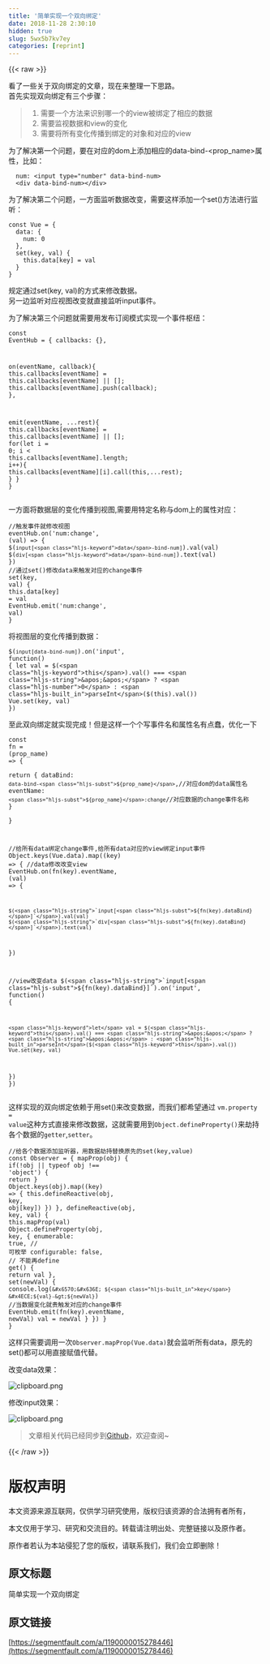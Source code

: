 ```yaml
---
title: '简单实现一个双向绑定' 
date: 2018-11-28 2:30:10
hidden: true
slug: 5wx5b7kv7ey
categories: [reprint]
---
```


{{< raw >}}
<p>&#x770B;&#x4E86;&#x4E00;&#x4E9B;&#x5173;&#x4E8E;&#x53CC;&#x5411;&#x7ED1;&#x5B9A;&#x7684;&#x6587;&#x7AE0;&#xFF0C;&#x73B0;&#x5728;&#x6765;&#x6574;&#x7406;&#x4E00;&#x4E0B;&#x601D;&#x8DEF;&#x3002;<br>&#x9996;&#x5148;&#x5B9E;&#x73B0;&#x53CC;&#x5411;&#x7ED1;&#x5B9A;&#x6709;&#x4E09;&#x4E2A;&#x6B65;&#x9AA4;&#xFF1A;</p><blockquote><ol><li>&#x9700;&#x8981;&#x4E00;&#x4E2A;&#x65B9;&#x6CD5;&#x6765;&#x8BC6;&#x522B;&#x54EA;&#x4E00;&#x4E2A;&#x7684;view&#x88AB;&#x7ED1;&#x5B9A;&#x4E86;&#x76F8;&#x5E94;&#x7684;&#x6570;&#x636E;</li><li>&#x9700;&#x8981;&#x76D1;&#x89C6;&#x6570;&#x636E;&#x548C;view&#x7684;&#x53D8;&#x5316;</li><li>&#x9700;&#x8981;&#x5C06;&#x6240;&#x6709;&#x53D8;&#x5316;&#x4F20;&#x64AD;&#x5230;&#x7ED1;&#x5B9A;&#x7684;&#x5BF9;&#x8C61;&#x548C;&#x5BF9;&#x5E94;&#x7684;view</li></ol></blockquote><p>&#x4E3A;&#x4E86;&#x89E3;&#x51B3;&#x7B2C;&#x4E00;&#x4E2A;&#x95EE;&#x9898;&#xFF0C;&#x8981;&#x5728;&#x5BF9;&#x5E94;&#x7684;dom&#x4E0A;&#x6DFB;&#x52A0;&#x76F8;&#x5E94;&#x7684;data-bind-&lt;prop_name&gt;&#x5C5E;&#x6027;&#xFF0C;&#x6BD4;&#x5982;&#xFF1A;</p><div class="widget-codetool" style="display:none"><div class="widget-codetool--inner"><span class="selectCode code-tool" data-toggle="tooltip" data-placement="top" title="" data-original-title="&#x5168;&#x9009;"></span> <span type="button" class="copyCode code-tool" data-toggle="tooltip" data-placement="top" data-clipboard-text="  num: &lt;input type=&quot;number&quot; data-bind-num&gt;
  &lt;div data-bind-num&gt;&lt;/div&gt;" title="" data-original-title="&#x590D;&#x5236;"></span> <span type="button" class="saveToNote code-tool" data-toggle="tooltip" data-placement="top" title="" data-original-title="&#x653E;&#x8FDB;&#x7B14;&#x8BB0;"></span></div></div><pre class="hljs livecodeserver"><code>  <span class="hljs-built_in">num</span>: &lt;input type=<span class="hljs-string">&quot;number&quot;</span> data-bind-<span class="hljs-built_in">num</span>&gt;
  &lt;<span class="hljs-keyword">div</span> data-bind-<span class="hljs-built_in">num</span>&gt;&lt;/<span class="hljs-keyword">div</span>&gt;</code></pre><p>&#x4E3A;&#x4E86;&#x89E3;&#x51B3;&#x7B2C;&#x4E8C;&#x4E2A;&#x95EE;&#x9898;&#xFF0C;&#x4E00;&#x65B9;&#x9762;&#x76D1;&#x542C;&#x6570;&#x636E;&#x6539;&#x53D8;&#xFF0C;&#x9700;&#x8981;&#x8FD9;&#x6837;&#x6DFB;&#x52A0;&#x4E00;&#x4E2A;set()&#x65B9;&#x6CD5;&#x8FDB;&#x884C;&#x76D1;&#x542C;&#xFF1A;</p><div class="widget-codetool" style="display:none"><div class="widget-codetool--inner"><span class="selectCode code-tool" data-toggle="tooltip" data-placement="top" title="" data-original-title="&#x5168;&#x9009;"></span> <span type="button" class="copyCode code-tool" data-toggle="tooltip" data-placement="top" data-clipboard-text="const Vue = {
  data: {
    num: 0
  },
  set(key, val) {
    this.data[key] = val
  }
}
" title="" data-original-title="&#x590D;&#x5236;"></span> <span type="button" class="saveToNote code-tool" data-toggle="tooltip" data-placement="top" title="" data-original-title="&#x653E;&#x8FDB;&#x7B14;&#x8BB0;"></span></div></div><pre class="hljs kotlin"><code>const Vue = {
  <span class="hljs-keyword">data</span>: {
    num: <span class="hljs-number">0</span>
  },
  <span class="hljs-keyword">set</span>(key, <span class="hljs-keyword">val</span>) {
    <span class="hljs-keyword">this</span>.<span class="hljs-keyword">data</span>[key] = <span class="hljs-keyword">val</span>
  }
}
</code></pre><p>&#x89C4;&#x5B9A;&#x901A;&#x8FC7;set(key, val)&#x7684;&#x65B9;&#x5F0F;&#x6765;&#x4FEE;&#x6539;&#x6570;&#x636E;&#x3002;<br>&#x53E6;&#x4E00;&#x8FB9;&#x76D1;&#x542C;&#x5BF9;&#x5E94;&#x89C6;&#x56FE;&#x6539;&#x53D8;&#x5C31;&#x76F4;&#x63A5;&#x76D1;&#x542C;input&#x4E8B;&#x4EF6;&#x3002;</p><p>&#x4E3A;&#x4E86;&#x89E3;&#x51B3;&#x7B2C;&#x4E09;&#x4E2A;&#x95EE;&#x9898;&#x5C31;&#x9700;&#x8981;&#x7528;&#x53D1;&#x5E03;&#x8BA2;&#x9605;&#x6A21;&#x5F0F;&#x5B9E;&#x73B0;&#x4E00;&#x4E2A;&#x4E8B;&#x4EF6;&#x67A2;&#x7EBD;&#xFF1A;</p><div class="widget-codetool" style="display:none"><div class="widget-codetool--inner"><span class="selectCode code-tool" data-toggle="tooltip" data-placement="top" title="" data-original-title="&#x5168;&#x9009;"></span> <span type="button" class="copyCode code-tool" data-toggle="tooltip" data-placement="top" data-clipboard-text="const EventHub = {
  callbacks: {},

  on(eventName, callback){
    this.callbacks[eventName] = this.callbacks[eventName] || [];
    this.callbacks[eventName].push(callback);
  },

  emit(eventName, ...rest){
    this.callbacks[eventName] = this.callbacks[eventName] || [];
    for(let i = 0; i &lt; this.callbacks[eventName].length; i++){
      this.callbacks[eventName][i].call(this,...rest);
    }
  }
}" title="" data-original-title="&#x590D;&#x5236;"></span> <span type="button" class="saveToNote code-tool" data-toggle="tooltip" data-placement="top" title="" data-original-title="&#x653E;&#x8FDB;&#x7B14;&#x8BB0;"></span></div></div><pre class="hljs kotlin"><code>const EventHub = {
  callbacks: {},

  on(eventName, callback){
    <span class="hljs-keyword">this</span>.callbacks[eventName] = <span class="hljs-keyword">this</span>.callbacks[eventName] || [];
    <span class="hljs-keyword">this</span>.callbacks[eventName].push(callback);
  },

  emit(eventName, ...rest){
    <span class="hljs-keyword">this</span>.callbacks[eventName] = <span class="hljs-keyword">this</span>.callbacks[eventName] || [];
    <span class="hljs-keyword">for</span>(let i = <span class="hljs-number">0</span>; i &lt; <span class="hljs-keyword">this</span>.callbacks[eventName].length; i++){
      <span class="hljs-keyword">this</span>.callbacks[eventName][i].call(<span class="hljs-keyword">this</span>,...rest);
    }
  }
}</code></pre><p>&#x4E00;&#x65B9;&#x9762;&#x5C06;&#x6570;&#x636E;&#x5C42;&#x7684;&#x53D8;&#x5316;&#x4F20;&#x64AD;&#x5230;&#x89C6;&#x56FE;,&#x9700;&#x8981;&#x7528;&#x7279;&#x5B9A;&#x540D;&#x79F0;&#x4E0E;dom&#x4E0A;&#x7684;&#x5C5E;&#x6027;&#x5BF9;&#x5E94;&#xFF1A;</p><div class="widget-codetool" style="display:none"><div class="widget-codetool--inner"><span class="selectCode code-tool" data-toggle="tooltip" data-placement="top" title="" data-original-title="&#x5168;&#x9009;"></span> <span type="button" class="copyCode code-tool" data-toggle="tooltip" data-placement="top" data-clipboard-text="//&#x89E6;&#x53D1;&#x4E8B;&#x4EF6;&#x5C31;&#x4FEE;&#x6539;&#x89C6;&#x56FE;
eventHub.on(&apos;num:change&apos;, (val) =&gt; {
  $(`input[data-bind-num]`).val(val)
  $(`div[data-bind-num]`).text(val)
})
//&#x901A;&#x8FC7;set()&#x4FEE;&#x6539;data&#x6765;&#x89E6;&#x53D1;&#x5BF9;&#x5E94;&#x7684;change&#x4E8B;&#x4EF6;
set(key, val) {
  this.data[key] = val
  EventHub.emit(&apos;num:change&apos;, val)
}" title="" data-original-title="&#x590D;&#x5236;"></span> <span type="button" class="saveToNote code-tool" data-toggle="tooltip" data-placement="top" title="" data-original-title="&#x653E;&#x8FDB;&#x7B14;&#x8BB0;"></span></div></div><pre class="hljs kotlin"><code><span class="hljs-comment">//&#x89E6;&#x53D1;&#x4E8B;&#x4EF6;&#x5C31;&#x4FEE;&#x6539;&#x89C6;&#x56FE;</span>
eventHub.on(<span class="hljs-string">&apos;num:change&apos;</span>, (<span class="hljs-keyword">val</span>) =&gt; {
  $(`input[<span class="hljs-keyword">data</span>-bind-num]`).<span class="hljs-keyword">val</span>(<span class="hljs-keyword">val</span>)
  $(`div[<span class="hljs-keyword">data</span>-bind-num]`).text(<span class="hljs-keyword">val</span>)
})
<span class="hljs-comment">//&#x901A;&#x8FC7;set()&#x4FEE;&#x6539;data&#x6765;&#x89E6;&#x53D1;&#x5BF9;&#x5E94;&#x7684;change&#x4E8B;&#x4EF6;</span>
<span class="hljs-keyword">set</span>(key, <span class="hljs-keyword">val</span>) {
  <span class="hljs-keyword">this</span>.<span class="hljs-keyword">data</span>[key] = <span class="hljs-keyword">val</span>
  EventHub.emit(<span class="hljs-string">&apos;num:change&apos;</span>, <span class="hljs-keyword">val</span>)
}</code></pre><p>&#x5C06;&#x89C6;&#x56FE;&#x5C42;&#x7684;&#x53D8;&#x5316;&#x4F20;&#x64AD;&#x5230;&#x6570;&#x636E;&#xFF1A;</p><div class="widget-codetool" style="display:none"><div class="widget-codetool--inner"><span class="selectCode code-tool" data-toggle="tooltip" data-placement="top" title="" data-original-title="&#x5168;&#x9009;"></span> <span type="button" class="copyCode code-tool" data-toggle="tooltip" data-placement="top" data-clipboard-text="$(`input[data-bind-num]`).on(&apos;input&apos;, function() {
  let val = $(this).val() === &apos;&apos; ? 0 : parseInt($(this).val())
  Vue.set(key, val)
})" title="" data-original-title="&#x590D;&#x5236;"></span> <span type="button" class="saveToNote code-tool" data-toggle="tooltip" data-placement="top" title="" data-original-title="&#x653E;&#x8FDB;&#x7B14;&#x8BB0;"></span></div></div><pre class="hljs javascript"><code>$(<span class="hljs-string">`input[data-bind-num]`</span>).on(<span class="hljs-string">&apos;input&apos;</span>, <span class="hljs-function"><span class="hljs-keyword">function</span>(<span class="hljs-params"></span>) </span>{
  <span class="hljs-keyword">let</span> val = $(<span class="hljs-keyword">this</span>).val() === <span class="hljs-string">&apos;&apos;</span> ? <span class="hljs-number">0</span> : <span class="hljs-built_in">parseInt</span>($(<span class="hljs-keyword">this</span>).val())
  Vue.set(key, val)
})</code></pre><p>&#x81F3;&#x6B64;&#x53CC;&#x5411;&#x7ED1;&#x5B9A;&#x5C31;&#x5B9E;&#x73B0;&#x5B8C;&#x6210;&#xFF01;&#x4F46;&#x662F;&#x8FD9;&#x6837;&#x4E00;&#x4E2A;&#x4E2A;&#x5199;&#x4E8B;&#x4EF6;&#x540D;&#x548C;&#x5C5E;&#x6027;&#x540D;&#x6709;&#x70B9;&#x8822;&#xFF0C;&#x4F18;&#x5316;&#x4E00;&#x4E0B;</p><div class="widget-codetool" style="display:none"><div class="widget-codetool--inner"><span class="selectCode code-tool" data-toggle="tooltip" data-placement="top" title="" data-original-title="&#x5168;&#x9009;"></span> <span type="button" class="copyCode code-tool" data-toggle="tooltip" data-placement="top" data-clipboard-text="const fn = (prop_name) =&gt; {     
  return {
    dataBind: `data-bind-${prop_name}`,//&#x5BF9;&#x5E94;dom&#x7684;data&#x5C5E;&#x6027;&#x540D;
    eventName: `${prop_name}:change`//&#x5BF9;&#x5E94;&#x6570;&#x636E;&#x7684;change&#x4E8B;&#x4EF6;&#x540D;&#x79F0;
  }      
}

//&#x7ED9;&#x6240;&#x6709;data&#x7ED1;&#x5B9A;change&#x4E8B;&#x4EF6;,&#x7ED9;&#x6240;&#x6709;data&#x5BF9;&#x5E94;&#x7684;view&#x7ED1;&#x5B9A;input&#x4E8B;&#x4EF6;
Object.keys(Vue.data).map((key) =&gt; {
  //data&#x4FEE;&#x6539;&#x6539;&#x53D8;view
  EventHub.on(fn(key).eventName, (val) =&gt; {

    $(`input[${fn(key).dataBind}]`).val(val)
    $(`div[${fn(key).dataBind}]`).text(val)

  })

  //view&#x6539;&#x53D8;data
  $(`input[${fn(key).dataBind}]`).on(&apos;input&apos;, function() {

    let val = $(this).val() === &apos;&apos; ? &apos;&apos; : parseInt($(this).val())
    Vue.set(key, val)

  })
})" title="" data-original-title="&#x590D;&#x5236;"></span> <span type="button" class="saveToNote code-tool" data-toggle="tooltip" data-placement="top" title="" data-original-title="&#x653E;&#x8FDB;&#x7B14;&#x8BB0;"></span></div></div><pre class="hljs typescript"><code><span class="hljs-keyword">const</span> fn = <span class="hljs-function">(<span class="hljs-params">prop_name</span>) =&gt;</span> {     
  <span class="hljs-keyword">return</span> {
    dataBind: <span class="hljs-string">`data-bind-<span class="hljs-subst">${prop_name}</span>`</span>,<span class="hljs-comment">//&#x5BF9;&#x5E94;dom&#x7684;data&#x5C5E;&#x6027;&#x540D;</span>
    eventName: <span class="hljs-string">`<span class="hljs-subst">${prop_name}</span>:change`</span><span class="hljs-comment">//&#x5BF9;&#x5E94;&#x6570;&#x636E;&#x7684;change&#x4E8B;&#x4EF6;&#x540D;&#x79F0;</span>
  }      
}

<span class="hljs-comment">//&#x7ED9;&#x6240;&#x6709;data&#x7ED1;&#x5B9A;change&#x4E8B;&#x4EF6;,&#x7ED9;&#x6240;&#x6709;data&#x5BF9;&#x5E94;&#x7684;view&#x7ED1;&#x5B9A;input&#x4E8B;&#x4EF6;</span>
<span class="hljs-built_in">Object</span>.keys(Vue.data).map(<span class="hljs-function">(<span class="hljs-params">key</span>) =&gt;</span> {
  <span class="hljs-comment">//data&#x4FEE;&#x6539;&#x6539;&#x53D8;view</span>
  EventHub.on(fn(key).eventName, <span class="hljs-function">(<span class="hljs-params">val</span>) =&gt;</span> {

    $(<span class="hljs-string">`input[<span class="hljs-subst">${fn(key).dataBind}</span>]`</span>).val(val)
    $(<span class="hljs-string">`div[<span class="hljs-subst">${fn(key).dataBind}</span>]`</span>).text(val)

  })

  <span class="hljs-comment">//view&#x6539;&#x53D8;data</span>
  $(<span class="hljs-string">`input[<span class="hljs-subst">${fn(key).dataBind}</span>]`</span>).on(<span class="hljs-string">&apos;input&apos;</span>, <span class="hljs-function"><span class="hljs-keyword">function</span>(<span class="hljs-params"></span>) </span>{

    <span class="hljs-keyword">let</span> val = $(<span class="hljs-keyword">this</span>).val() === <span class="hljs-string">&apos;&apos;</span> ? <span class="hljs-string">&apos;&apos;</span> : <span class="hljs-built_in">parseInt</span>($(<span class="hljs-keyword">this</span>).val())
    Vue.set(key, val)

  })
})</code></pre><p>&#x8FD9;&#x6837;&#x5B9E;&#x73B0;&#x7684;&#x53CC;&#x5411;&#x7ED1;&#x5B9A;&#x4F9D;&#x8D56;&#x4E8E;&#x7528;set()&#x6765;&#x6539;&#x53D8;&#x6570;&#x636E;&#xFF0C;&#x800C;&#x6211;&#x4EEC;&#x90FD;&#x5E0C;&#x671B;&#x901A;&#x8FC7; <code>vm.property = value</code>&#x8FD9;&#x79CD;&#x65B9;&#x5F0F;&#x76F4;&#x63A5;&#x6765;&#x4FEE;&#x6539;&#x6570;&#x636E;&#xFF0C;&#x8FD9;&#x5C31;&#x9700;&#x8981;&#x7528;&#x5230;<code>Object.defineProperty()</code>&#x6765;&#x52AB;&#x6301;&#x5404;&#x4E2A;&#x6570;&#x636E;&#x7684;<code>getter</code>,<code>setter</code>&#x3002;</p><div class="widget-codetool" style="display:none"><div class="widget-codetool--inner"><span class="selectCode code-tool" data-toggle="tooltip" data-placement="top" title="" data-original-title="&#x5168;&#x9009;"></span> <span type="button" class="copyCode code-tool" data-toggle="tooltip" data-placement="top" data-clipboard-text="//&#x7ED9;&#x5404;&#x4E2A;&#x6570;&#x636E;&#x6DFB;&#x52A0;&#x76D1;&#x542C;&#x5668;&#xFF0C;&#x7528;&#x6570;&#x636E;&#x52AB;&#x6301;&#x66FF;&#x6362;&#x539F;&#x5148;&#x7684;set(key,value)
const Observer = {
  mapProp(obj) {
    if(!obj || typeof obj !== &apos;object&apos;) {
      return
    }
    Object.keys(obj).map((key) =&gt; {
      this.defineReactive(obj, key, obj[key])
    })
  },
  defineReactive(obj, key, val) {
    this.mapProp(val)
    Object.defineProperty(obj, key, {
      enumerable: true, // &#x53EF;&#x679A;&#x4E3E;
      configurable: false, // &#x4E0D;&#x80FD;&#x518D;define
      get() {
        return val
      },
      set(newVal) {
        console.log(`&#x6570;&#x636E; ${key} &#x4ECE;${val}-&gt;${newVal}`)
        //&#x5F53;&#x6570;&#x636E;&#x53D8;&#x5316;&#x5C31;&#x8D35;&#x89E6;&#x53D1;&#x5BF9;&#x5E94;&#x7684;change&#x4E8B;&#x4EF6;
        EventHub.emit(fn(key).eventName, newVal)
        val = newVal
      }
    })
  }
}" title="" data-original-title="&#x590D;&#x5236;"></span> <span type="button" class="saveToNote code-tool" data-toggle="tooltip" data-placement="top" title="" data-original-title="&#x653E;&#x8FDB;&#x7B14;&#x8BB0;"></span></div></div><pre class="hljs processing"><code><span class="hljs-comment">//&#x7ED9;&#x5404;&#x4E2A;&#x6570;&#x636E;&#x6DFB;&#x52A0;&#x76D1;&#x542C;&#x5668;&#xFF0C;&#x7528;&#x6570;&#x636E;&#x52AB;&#x6301;&#x66FF;&#x6362;&#x539F;&#x5148;&#x7684;set(key,value)</span>
<span class="hljs-keyword">const</span> Observer = {
  mapProp(obj) {
    <span class="hljs-keyword">if</span>(!obj || typeof obj !== <span class="hljs-string">&apos;object&apos;</span>) {
      <span class="hljs-keyword">return</span>
    }
    <span class="hljs-keyword">Object</span>.keys(obj).<span class="hljs-built_in">map</span>((<span class="hljs-built_in">key</span>) =&gt; {
      <span class="hljs-keyword">this</span>.defineReactive(obj, <span class="hljs-built_in">key</span>, obj[<span class="hljs-built_in">key</span>])
    })
  },
  defineReactive(obj, <span class="hljs-built_in">key</span>, val) {
    <span class="hljs-keyword">this</span>.mapProp(val)
    <span class="hljs-keyword">Object</span>.defineProperty(obj, <span class="hljs-built_in">key</span>, {
      enumerable: <span class="hljs-keyword">true</span>, <span class="hljs-comment">// &#x53EF;&#x679A;&#x4E3E;</span>
      configurable: <span class="hljs-keyword">false</span>, <span class="hljs-comment">// &#x4E0D;&#x80FD;&#x518D;define</span>
      <span class="hljs-built_in">get</span>() {
        <span class="hljs-keyword">return</span> val
      },
      <span class="hljs-built_in">set</span>(newVal) {
        console.<span class="hljs-built_in">log</span>(`&#x6570;&#x636E; ${<span class="hljs-built_in">key</span>} &#x4ECE;${val}-&gt;${newVal}`)
        <span class="hljs-comment">//&#x5F53;&#x6570;&#x636E;&#x53D8;&#x5316;&#x5C31;&#x8D35;&#x89E6;&#x53D1;&#x5BF9;&#x5E94;&#x7684;change&#x4E8B;&#x4EF6;</span>
        EventHub.emit(fn(<span class="hljs-built_in">key</span>).eventName, newVal)
        val = newVal
      }
    })
  }
}</code></pre><p>&#x8FD9;&#x6837;&#x53EA;&#x9700;&#x8981;&#x8C03;&#x7528;&#x4E00;&#x6B21;<code>Observer.mapProp(Vue.data)</code>&#x5C31;&#x4F1A;&#x76D1;&#x542C;&#x6240;&#x6709;data&#xFF0C;&#x539F;&#x5148;&#x7684;set()&#x90FD;&#x53EF;&#x4EE5;&#x7528;&#x76F4;&#x63A5;&#x8D4B;&#x503C;&#x4EE3;&#x66FF;&#x3002;</p><p>&#x6539;&#x53D8;data&#x6548;&#x679C;&#xFF1A;</p><p><span class="img-wrap"><img data-src="/img/bVbciCA?w=559&amp;h=365" src="https://static.alili.tech/img/bVbciCA?w=559&amp;h=365" alt="clipboard.png" title="clipboard.png" style="cursor:pointer;display:inline"></span></p><p>&#x4FEE;&#x6539;input&#x6548;&#x679C;&#xFF1A;</p><p><span class="img-wrap"><img data-src="/img/bVbciDa?w=544&amp;h=386" src="https://static.alili.tech/img/bVbciDa?w=544&amp;h=386" alt="clipboard.png" title="clipboard.png" style="cursor:pointer;display:inline"></span></p><blockquote>&#x6587;&#x7AE0;&#x76F8;&#x5173;&#x4EE3;&#x7801;&#x5DF2;&#x7ECF;&#x540C;&#x6B65;&#x5230;<a href="https://github.com/RThong/learning-vuejs/blob/master/two-way-data-bind/index.html" rel="nofollow noreferrer" target="_blank">Github</a>&#xFF0C;&#x6B22;&#x8FCE;&#x67E5;&#x9605;~</blockquote>
{{< /raw >}}

# 版权声明
本文资源来源互联网，仅供学习研究使用，版权归该资源的合法拥有者所有，

本文仅用于学习、研究和交流目的。转载请注明出处、完整链接以及原作者。

原作者若认为本站侵犯了您的版权，请联系我们，我们会立即删除！

## 原文标题
简单实现一个双向绑定

## 原文链接
[https://segmentfault.com/a/1190000015278446](https://segmentfault.com/a/1190000015278446)

